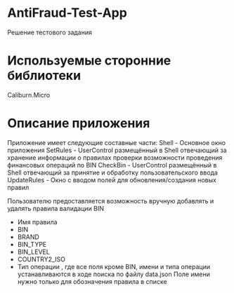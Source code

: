 # AntiFraud-Test-App
Решение тестового задания

# Используемые сторонние библиотеки
Caliburn.Micro

# Описание приложения

Приложение имеет следующие составные части:
Shell - Основное окно приложения
SetRules - UserControl размещённый в Shell отвечающий за 
хранение информации о правилах проверки возможности проведения 
финансовых операций по BIN
CheckBin - UserControl размещённый в Shell отвечающий за
принятие и обработку пользовательского ввода 
UpdateRules - Окно с вводом полей для обновления/создания новых правил

Пользователю предоставляется возможность вручную добавлять и удалять правила валидации BIN
- Имя правила
- BIN
- BRAND
- BIN_TYPE
- BIN_LEVEL
- COUNTRY2_ISO
- Тип операции
, где все поля кроме BIN, имени и типа операции устанавливаются в ходе поиска по файлу data.json
Поле имени нужно только для обозначения правила в списке
